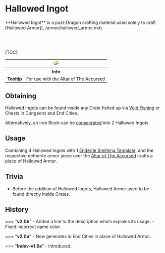 # Hallowed Ingot

<div class="result kohara-infobox-grid" markdown>
<div markdown class="kohara-infobox-text">
**Hallowed Ingot** is a post-Dragon crafting material used solely to craft [Hallowed Armor](../armor/hallowed_armor.md).

<br><br>

[TOC]

</div>
<div class="kohara-infobox-table">
  <table id="kohara-infobox--item">
	<tr>
		<th colspan="2" class="kohara-infobox--top-image"><img src="../../../assets/items/hallowed_ingot.png"></th>
	</tr>
	<tr>
		<th colspan="2">Info</th>
	</tr>
	<tr>
		<td><b>Tooltip</b></td>
		<td>For use with the Altar of The Accursed
        </td>
	</tr>
</table>
</div>
</div>

## Obtaining
Hallowed Ingots can be found inside any Crate fished up via [Void Fishing](../../mechanics/void_fishing.md) or Chests in Dungeons and End Cities.

Alternatively, an Iron Block can be [consecrated](../../mechanics/consecration.md) into 2 Hallowed Ingots.

## Usage
Combining 4 Hallowed Ingots with 1 [Enderite Smithing Template](../materials/enderite_smithing_template.md), and the respective netherite armor piece over the [Altar of The Accursed](../../mechanics/altar_of_the_accursed.md) crafts a piece of Hallowed Armor.

## Trivia
- Before the addition of Hallowed Ingots, Hallowed Armor used to be found directly inside Crates.

## History
=== "**v2.0b**"
    - Added a line to the description which explains its usage.
    - Fixed incorrect name color.

=== "**v2.0a**"
    - Now generates in End Cities in place of Hallowed Armor.

=== "**Indev-v1.6a**"
    - Introduced.
